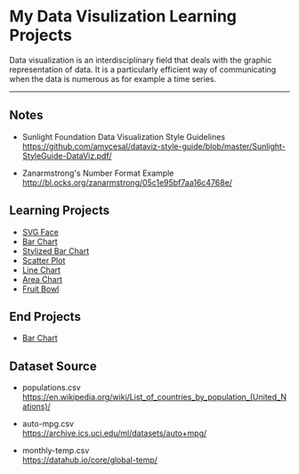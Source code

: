# My Data Visulization Learning Projects

Data visualization is an interdisciplinary field that deals with the graphic representation of data. It is a particularly efficient way of communicating when the data is numerous as for example a time series.

___

## Notes

- Sunlight Foundation Data Visualization Style Guidelines
<https://github.com/amycesal/dataviz-style-guide/blob/master/Sunlight-StyleGuide-DataViz.pdf/>

- Zanarmstrong's Number Format Example
<http://bl.ocks.org/zanarmstrong/05c1e95bf7aa16c4768e/>

## Learning Projects

- [SVG Face](https://kucingkode.github.io/FCC-Data-Visualization/learning/face.html)
- [Bar Chart](https://kucingkode.github.io/FCC-Data-Visualization/learning/bar-chart.html)
- [Stylized Bar Chart](https://kucingkode.github.io/FCC-Data-Visualization/learning/stylized-bar-chart.html)
- [Scatter Plot](https://kucingkode.github.io/FCC-Data-Visualization/learning/scatter-plot.html)
- [Line Chart](https://kucingkode.github.io/FCC-Data-Visualization/learning/line-chart.html)
- [Area Chart](https://kucingkode.github.io/FCC-Data-Visualization/learning/area-chart.html)
- [Fruit Bowl](https://kucingkode.github.io/FCC-Data-Visualization/learning/fruit-bowl.html)

## End Projects

- [Bar Chart](https://kucingkode.github.io/FCC-Data-Visualization/end/bar-chart.html)

## Dataset Source

- populations.csv  
<https://en.wikipedia.org/wiki/List_of_countries_by_population_(United_Nations)/>

- auto-mpg.csv  
<https://archive.ics.uci.edu/ml/datasets/auto+mpg/>

- monthly-temp.csv  
<https://datahub.io/core/global-temp/>

